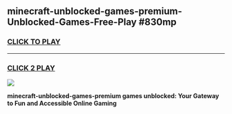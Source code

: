 
## minecraft-unblocked-games-premium-Unblocked-Games-Free-Play #830mp
<h3>
<a href="https://us.freeplayer.one?title=minecraft-unblocked-games-premium&ref=9M">CLICK TO PLAY</a></h3>
<hr>

<h3>
<a href="https://us.freeplayer.one?title=minecraft-unblocked-games-premium&ref=9M">CLICK 2 PLAY</a>
  
</h3>

<a href="https://us.freeplayer.one?title=minecraft-unblocked-games-premium&ref=9M"><img src="https://clearcache.store/games.png"></a>


**minecraft-unblocked-games-premium games unblocked: Your Gateway to Fun and Accessible Online Gaming**

